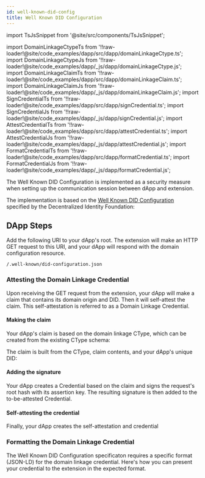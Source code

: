 ```yaml
---
id: well-known-did-config
title: Well Known DID Configuration
---
```


import TsJsSnippet from '@site/src/components/TsJsSnippet';

import DomainLinkageCtypeTs from '!!raw-loader!@site/code_examples/dapp/src/dapp/domainLinkageCtype.ts';
import DomainLinkageCtypeJs from '!!raw-loader!@site/code_examples/dapp/_js/dapp/domainLinkageCtype.js';
import DomainLinkageClaimTs from '!!raw-loader!@site/code_examples/dapp/src/dapp/domainLinkageClaim.ts';
import DomainLinkageClaimJs from '!!raw-loader!@site/code_examples/dapp/_js/dapp/domainLinkageClaim.js';
import SignCredentialTs from '!!raw-loader!@site/code_examples/dapp/src/dapp/signCredential.ts';
import SignCredentialJs from '!!raw-loader!@site/code_examples/dapp/_js/dapp/signCredential.js';
import AttestCredentialTs from '!!raw-loader!@site/code_examples/dapp/src/dapp/attestCredential.ts';
import AttestCredentialJs from '!!raw-loader!@site/code_examples/dapp/_js/dapp/attestCredential.js';
import FormatCredentialTs from '!!raw-loader!@site/code_examples/dapp/src/dapp/formatCredential.ts';
import FormatCredentialJs from '!!raw-loader!@site/code_examples/dapp/_js/dapp/formatCredential.js';

The Well Known DID Configuration is implemented as a security measure when setting up the communication session between dApp and extension.

The implementation is based on the [Well Known DID Configuration](https://identity.foundation/.well-known/resources/did-configuration/) specified by the Decentralized Identity Foundation:

## DApp Steps

Add the following URI to your dApp's root. The extension will make an HTTP GET request to this URI, and your dApp will respond with the domain configuration resource.

`/.well-known/did-configuration.json`

### Attesting the Domain Linkage Credential

Upon receiving the GET request from the extension, your dApp will make a claim that contains its domain origin and DID. Then it will self-attest the claim. This self-attestation is referred to as a Domain Linkage Credential.

#### Making the claim

Your dApp's claim is based on the domain linkage CType, which can be created from the existing CType schema:

<!-- <TsJsSnippet tsSnippet={DomainLinkageCtypeTs} jsSnippet={DomainLinkageCtypeJs} /> -->

The claim is built from the CType, claim contents, and your dApp's unique DID:

<!-- <TsJsSnippet tsSnippet={DomainLinkageClaimTs} jsSnippet={DomainLinkageClaimJs} /> -->

#### Adding the signature

Your dApp creates a Credential based on the claim and signs the request's root hash with its assertion key. The resulting signature is then added to the to-be-attested Credential.

<!-- <TsJsSnippet tsSnippet={SignCredentialTs} jsSnippet={SignCredentialJs} /> -->

#### Self-attesting the credential

Finally, your dApp creates the self-attestation and credential

<!-- <TsJsSnippet tsSnippet={AttestCredentialTs} jsSnippet={AttestCredentialJs} /> -->

### Formatting the Domain Linkage Credential

The Well Known DID Configuration specificaton requires a specific format (JSON-LD) for the domain linkage credential. Here's how you can present your credential to the extension in the expected format.

<!-- <TsJsSnippet tsSnippet={FormatCredentialTs} jsSnippet={FormatCredentialJs} /> -->
